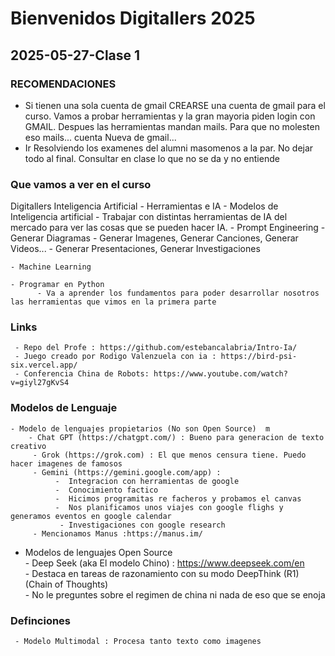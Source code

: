 # Bienvenidos Digitallers 2025

## 2025-05-27-Clase 1

### RECOMENDACIONES 
* Si tienen una sola cuenta de gmail CREARSE una cuenta de gmail para el curso. Vamos a probar herramientas y la gran mayoria piden login con GMAIL. Despues las herramientas mandan mails. Para que no molesten eso mails... cuenta Nueva de gmail...
* Ir Resolviendo los examenes del alumni masomenos a la par. No dejar todo al final. Consultar en clase lo que no se da y no entiende

### Que vamos a ver en el curso

Digitallers Inteligencia Artificial 
    - Herramientas e IA
          - Modelos de Inteligencia artificial
          - Trabajar con distintas herramientas de IA del mercado para ver las cosas que se pueden hacer IA.
          - Prompt Engineering
               -Generar Diagramas
          - Generar Imagenes, Generar Canciones, Generar Videos...
          - Generar Presentaciones, Generar Investigaciones

    - Machine Learning

    - Programar en Python
          - Va a aprender los fundamentos para poder desarrollar nosotros las herramientas que vimos en la primera parte

### Links
     - Repo del Profe : https://github.com/estebancalabria/Intro-Ia/
     - Juego creado por Rodigo Valenzuela con ia : https://bird-psi-six.vercel.app/   
     - Conferencia China de Robots: https://www.youtube.com/watch?v=giyl27gKvS4  
     
### Modelos de Lenguaje  
    - Modelo de lenguajes propietarios (No son Open Source)  m
        - Chat GPT (https://chatgpt.com/) : Bueno para generacion de texto creativo  
         - Grok (https://grok.com) : El que menos censura tiene. Puedo hacer imagenes de famosos  
         - Gemini (https://gemini.google.com/app) : 
              -  Integracion con herramientas de google  
              -  Conocimiento factico  
              -  Hicimos programitas re facheros y probamos el canvas  
              -  Nos planificamos unos viajes con google flighs y generamos eventos en google calendar  
               - Investigaciones con google research   
         - Mencionamos Manus :https://manus.im/  
   - Modelos de lenguajes Open Source  
         - Deep Seek (aka El modelo Chino) : https://www.deepseek.com/en  
               - Destaca en tareas de razonamiento con su modo DeepThink (R1) (Chain of Thoughts)  
               - No le preguntes sobre el regimen de china ni nada de eso que se enoja  
     
### Definciones  
     - Modelo Multimodal : Procesa tanto texto como imagenes  
